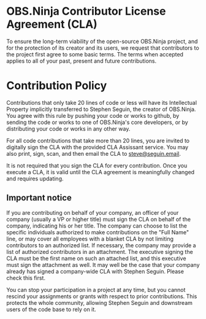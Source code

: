 # OBS.Ninja Contributor License Agreement (CLA)

To ensure the long-term viability of the open-source OBS.Ninja project, and for the protection of its creator and its users, we request that contributors to the project first agree to some basic terms. The terms when accepted applies to all of your past, present and future contributions.

# Contribution Policy

Contributions that only take 20 lines of code or less will have its Intellectual Property implicitly transferred to Stephen Seguin, the creator of OBS.Ninja. You agree with this rule by pushing your code or works to github, by sending the code or works to one of OBS.Ninja's core developers, or by distributing your code or works in any other way.

For all code contributions that take more than 20 lines, you are invited to digitally sign the CLA with the provided CLA Assissant service. You may also print, sign, scan, and then email the CLA to steve@seguin.email.

It is not required that you sign the CLA for every contribution. Once you execute a CLA, it is valid until the CLA agreement is meaningfully changed and requires updating.

## Important notice
If you are contributing on behalf of your company, an officer of your company (usually a VP or higher title) must sign the CLA on behalf of the company, indicating his or her title. The company can choose to list the specific individuals authorized to make contributions on the "Full Name" line, or may cover all employees with a blanket CLA by not limiting contributors to an authorized list. If necessary, the company may provide a list of authorized contributors in an attachment. The executive signing the CLA must be the first name on such an attached list, and this executive must sign the attachment as well. It may well be the case that your company already has signed a company-wide CLA with Stephen Seguin. Please check this first.

You can stop your participation in a project at any time, but you cannot rescind your assignments or grants with respect to prior contributions. This protects the whole community, allowing Stephen Seguin and downstream users of the code base to rely on it.
